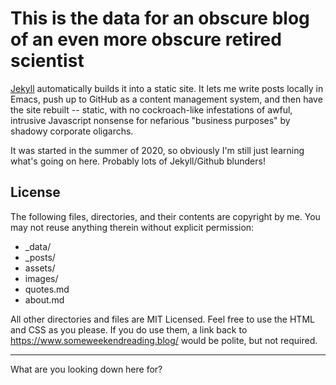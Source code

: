 # This is the data for an obscure blog of an even more obscure retired scientist  

[Jekyll](https://github.com/mojombo/jekyll) automatically builds it into a static site.  It
lets me write posts locally in Emacs, push up to GitHub as a content management system,
and then have the site rebuilt -- static, with no cockroach-like infestations of awful, intrusive
Javascript nonsense for nefarious "business purposes" by shadowy corporate oligarchs.  

It was started in the summer of 2020, so obviously I'm still just learning what's going on
here.  Probably lots of Jekyll/Github blunders!  

## License  

The following files, directories, and their contents are copyright by me.  You may not reuse
anything therein without explicit permission:  

* \_data/  
* \_posts/  
* assets/  
* images/  
* quotes.md  
* about.md  

All other directories and files are MIT Licensed. Feel free to use the HTML and CSS as you
please. If you do use them, a link back to https://www.someweekendreading.blog/ would be
polite, but not required.  

---

What are you looking down here for?  
